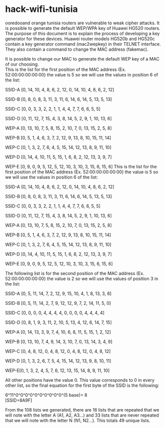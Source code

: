 # hack-wifi-tunisia
ooredooand orange tunisia  routers are vulnerable to weak cipher attacks. It is possible to generate the default WEP/WPA key of Huawei HG520 routers. The purpose of this document is to explain the process of developing a key generator for these devices.     Huawei router models HG520b and HG520c contain a key generator command (mac2wepkey) in their TELNET interface. They also contain a command to change the MAC address (fakemac).   

It is possible to change our MAC to generate the default WEP key of a MAC of our choosing.   
This is the list for the first position of the MAC address (Ex. 52:00:00:00:00:00) the value is 5 so we will use the values in position 6 of the list:

SSID-A [0, 14, 10, 4, 8, 6, 2, 12, 0, 14, 10, 4, 8, 6, 2, 12]

SSID-B [0, 8, 0, 8, 3, 11, 3, 11, 6, 14, 6, 14, 5, 13, 5, 13]

SSID-C [0, 0, 3, 3, 2, 2, 1, 1, 4, 4, 7, 7, 6, 6, 5, 5]

SSID-D [0, 11, 12, 7, 15, 4, 3, 8, 14, 5, 2, 9, 1, 10, 13, 6]

WEP-A [0, 13, 10, 7, 5, 8, 15, 2, 10, 7, 0, 13, 15, 2, 5, 8]

WEP-B [0, 5, 1, 4, 6, 3, 7, 2, 12, 9, 13, 8, 10, 15, 11, 14]

WEP-C [0, 1, 3, 2, 7, 6, 4, 5, 15, 14, 12, 13, 8, 9, 11, 10]

WEP-D [0, 14, 4, 10, 11, 5, 15, 1, 6, 8, 2, 12, 13, 3, 9, 7]

WEP-E [0, 9, 0, 9, 5, 12, 5, 12, 10, 3, 10, 3, 15, 6, 15, 6]
This is the list for the first position of the MAC address (Ex. 52:00:00:00:00:00) the value is 5 so we will use the values in position 6 of the list:

SSID-A [0, 14, 10, 4, 8, 6, 2, 12, 0, 14, 10, 4, 8, 6, 2, 12]

SSID-B [0, 8, 0, 8, 3, 11, 3, 11, 6, 14, 6, 14, 5, 13, 5, 13]

SSID-C [0, 0, 3, 3, 2, 2, 1, 1, 4, 4, 7, 7, 6, 6, 5, 5]

SSID-D [0, 11, 12, 7, 15, 4, 3, 8, 14, 5, 2, 9, 1, 10, 13, 6]

WEP-A [0, 13, 10, 7, 5, 8, 15, 2, 10, 7, 0, 13, 15, 2, 5, 8]

WEP-B [0, 5, 1, 4, 6, 3, 7, 2, 12, 9, 13, 8, 10, 15, 11, 14]

WEP-C [0, 1, 3, 2, 7, 6, 4, 5, 15, 14, 12, 13, 8, 9, 11, 10]

WEP-D [0, 14, 4, 10, 11, 5, 15, 1, 6, 8, 2, 12, 13, 3, 9, 7]

WEP-E [0, 9, 0, 9, 5, 12, 5, 12, 10, 3, 10, 3, 15, 6, 15, 6]

 

The following list is for the second position of the MAC address (Ex. 52:00:00:00:00:00) the value is 2 so we will use the values of position 3 in the list:

SSID-A [0, 5, 11, 14, 7, 2, 12, 9, 15, 10, 4, 1, 8, 13, 3, 6]

SSID-B [0, 5, 11, 14, 2, 7, 9, 12, 12, 9, 7, 2, 14, 11, 5, 0]

SSID-C [0, 0, 0, 0, 4, 4, 4, 4, 0, 0, 0, 0, 4, 4, 4, 4]

SSID-D [0, 8, 1, 9, 3, 11, 2, 10, 5, 13, 4, 12, 6, 14, 7, 15]

WEP-A [0, 14, 13, 3, 9, 7, 4, 10, 6, 8, 11, 5, 15, 1, 2, 12]

WEP-B [0, 13, 10, 7, 4, 9, 14, 3, 10, 7, 0, 13, 14, 3, 4, 9]

WEP-C [0, 4, 8, 12, 0, 4, 8, 12, 0, 4, 8, 12, 0, 4, 8, 12]

WEP-D [0, 1, 3, 2, 6, 7, 5, 4, 15, 14, 12, 13, 9, 8, 10, 11]

WEP-E[0, 1, 3, 2, 4, 5, 7, 6, 12, 13, 15, 14, 8, 9, 11, 10]

 

All other positions have the value 0. This value corresponds to 0 in every other list, so the final equation for the first byte of the SSID is the following:

6^11^0^0^0^0^0^0^0^0^0^0^(5 base)= 8            
[SSID=8A9F]

 

From the 108 lists we generated, there are 16 lists that are repeated that we will note with the letter A (A1, A2, A3...) and 33 lists that are never repeated that we will note with the letter N (N1, N2...). This totals 49 unique lists.

 


